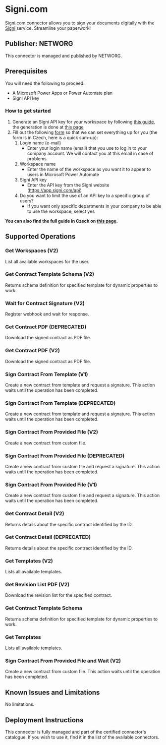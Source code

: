 # Signi.com

Signi.com connector allows you to sign your documents digitally with the [Signi](https://signi.com/) service. Streamline your paperwork!

## Publisher: NETWORG
This connector is managed and published by NETWORG.

## Prerequisites
You will need the following to proceed:

* A Microsoft Power Apps or Power Automate plan
* Signi API key

### How to get started

1. Generate an Signi API key for your workspace by following [this guide](https://signi.refined.site/space/PKNB/383516725), the generation is done at [this page](https://app.signi.com/api)
2. Fill out the following [form](https://go.tntg.cz/ismlouva-signup) so that we can set everything up for you (the form is in Czech, here is a quick sum-up):
   1. Login name (e-mail)
      * Enter your login name (email) that you use to log in to your company account. We will contact you at this email in case of problems.
   2. Workspace name
      * Enter the name of the workspace as you want it to appear to users in Microsoft Power Automate
   3. Signi API key
      * Enter the API key from the Signi website (https://app.signi.com/api)
   4. Do you want to limit the use of an API key to a specific group of users?
      * If you want only specific departments in your company to be able to use the workspace, select yes

**You can also find the full guide in Czech on [this page](https://docs.talxis.com/cz/customizer-guide/integration/signi).**


## Supported Operations

### Get Workspaces (V2)
List all available workspaces for the user.
### Get Contract Template Schema (V2)
Returns schema definition for specified template for dynamic properties to work.
### Wait for Contract Signature (V2)
Register webhook and wait for response.
### Get Contract PDF (DEPRECATED)
Download the signed contract as PDF file.
### Get Contract PDF (V2)
Download the signed contract as PDF file.
### Sign Contract From Template (V1)
Create a new contract from template and request a signature. This action waits until the operation has been completed.
### Sign Contract From Template (DEPRECATED)
Create a new contract from template and request a signature. This action waits until the operation has been completed.
### Sign Contract From Provided File (V2)
Create a new contract from custom file.
### Sign Contract From Provided File (DEPRECATED)
Create a new contract from custom file and request a signature. This action waits until the operation has been completed.
### Sign Contract From Provided File (V1)
Create a new contract from custom file and request a signature. This action waits until the operation has been completed.
### Get Contract Detail (V2)
Returns details about the specific contract identified by the ID.
### Get Contract Detail (DEPRECATED)
Returns details about the specific contract identified by the ID.
### Get Templates (V2)
Lists all available templates.
### Get Revision List PDF (V2)
Download the revision list for the specified contract.
### Get Contract Template Schema
Returns schema definition for specified template for dynamic properties to work.
### Get Templates
Lists all available templates.
### Sign Contract From Provided File and Wait (V2)
Create a new contract from custom file. This action waits until the operation has been completed.

## Known Issues and Limitations

No limitations.

## Deployment Instructions

This connector is fully managed and part of the certified connector's catalogue. If you wish to use it, find it in the list of the available connectors.
